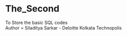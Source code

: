 # The_Second
To Store the basic SQL codes
<br>
Author = Siladitya Sarkar - Deloitte Kolkata Technopolis

